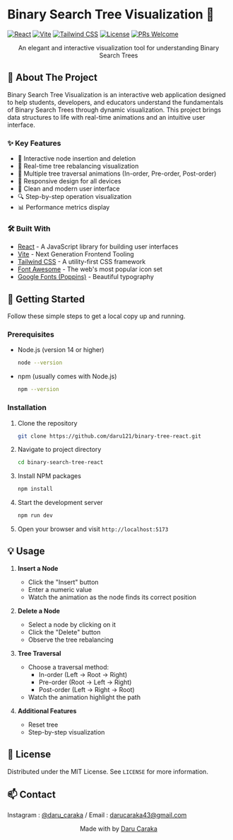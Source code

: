 # Binary Search Tree Visualization 🌳

[![React](https://img.shields.io/badge/React-20232A?style=for-the-badge&logo=react&logoColor=61DAFB)](https://reactjs.org/)
[![Vite](https://img.shields.io/badge/Vite-646CFF?style=for-the-badge&logo=vite&logoColor=white)](https://vitejs.dev/)
[![Tailwind CSS](https://img.shields.io/badge/Tailwind_CSS-38B2AC?style=for-the-badge&logo=tailwind-css&logoColor=white)](https://tailwindcss.com/)
[![License](https://img.shields.io/badge/License-MIT-blue.svg?style=for-the-badge)](LICENSE)
[![PRs Welcome](https://img.shields.io/badge/PRs-welcome-brightgreen.svg?style=for-the-badge)](CONTRIBUTING.md)
  
  <p align="center">
    An elegant and interactive visualization tool for understanding Binary Search Trees
</div>

## 🚀 About The Project

Binary Search Tree Visualization is an interactive web application designed to help students, developers, and educators understand the fundamentals of Binary Search Trees through dynamic visualization. This project brings data structures to life with real-time animations and an intuitive user interface.

### ✨ Key Features

- 🎯 Interactive node insertion and deletion
- 🔄 Real-time tree rebalancing visualization
- 🌳 Multiple tree traversal animations (In-order, Pre-order, Post-order)
- 📱 Responsive design for all devices
- 🎨 Clean and modern user interface
- 🔍 Step-by-step operation visualization
- 📊 Performance metrics display

### 🛠 Built With

- [React](https://reactjs.org/) - A JavaScript library for building user interfaces
- [Vite](https://vitejs.dev/) - Next Generation Frontend Tooling
- [Tailwind CSS](https://tailwindcss.com/) - A utility-first CSS framework
- [Font Awesome](https://fontawesome.com/) - The web's most popular icon set
- [Google Fonts (Poppins)](https://fonts.google.com/) - Beautiful typography

## 🏁 Getting Started

Follow these simple steps to get a local copy up and running.

### Prerequisites

- Node.js (version 14 or higher)
  ```sh
  node --version
  ```
- npm (usually comes with Node.js)
  ```sh
  npm --version
  ```

### Installation

1. Clone the repository
   ```sh
   git clone https://github.com/daru121/binary-tree-react.git
   ```

2. Navigate to project directory
   ```sh
   cd binary-search-tree-react
   ```

3. Install NPM packages
   ```sh
   npm install
   ```

4. Start the development server
   ```sh
   npm run dev
   ```

5. Open your browser and visit `http://localhost:5173`

## 💡 Usage

1. **Insert a Node**
   - Click the "Insert" button
   - Enter a numeric value
   - Watch the animation as the node finds its correct position

2. **Delete a Node**
   - Select a node by clicking on it
   - Click the "Delete" button
   - Observe the tree rebalancing

3. **Tree Traversal**
   - Choose a traversal method:
     - In-order (Left → Root → Right)
     - Pre-order (Root → Left → Right)
     - Post-order (Left → Right → Root)
   - Watch the animation highlight the path

4. **Additional Features**
   - Reset tree
   - Step-by-step visualization

## 📝 License

Distributed under the MIT License. See `LICENSE` for more information.

## 📫 Contact

Instagram : [@daru_caraka](https://www.instagram.com/daru_caraka/) 
/ Email : darucaraka43@gmail.com

<div align="center">
  Made with  by <a href="https://github.com/daru121">Daru Caraka</a>
</div> 
